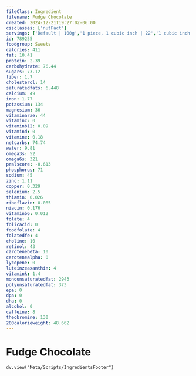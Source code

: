 ```yaml
---
fileClass: Ingredient
filename: Fudge Chocolate
created: 2024-12-21T19:27:02-06:00
cssclasses: ['nutFact']
servings: ['Default | 100g','1 piece, 1 cubic inch | 22','1 cubic inch | 22']
id: 789255
foodgroup: Sweets
calories: 411
fat: 10.41
protein: 2.39
carbohydrate: 76.44
sugars: 73.12
fiber: 1.7
cholesterol: 14
saturatedfats: 6.448
calcium: 49
iron: 1.77
potassium: 134
magnesium: 36
vitaminarae: 44
vitaminc: 0
vitaminb12: 0.09
vitamind: 0
vitamine: 0.18
netcarbs: 74.74
water: 9.81
omega3s: 52
omega6s: 321
pralscore: -0.613
phosphorus: 71
sodium: 45
zinc: 1.11
copper: 0.329
selenium: 2.5
thiamin: 0.026
riboflavin: 0.085
niacin: 0.176
vitaminb6: 0.012
folate: 4
folicacid: 0
foodfolate: 4
folatedfe: 4
choline: 10
retinol: 43
carotenebeta: 10
carotenealpha: 0
lycopene: 0
luteinzeaxanthin: 4
vitamink: 1.4
monounsaturatedfat: 2943
polyunsaturatedfat: 373
epa: 0
dpa: 0
dha: 0
alcohol: 0
caffeine: 8
theobromine: 130
200calorieweight: 48.662
---
```


# Fudge Chocolate

```dataviewjs
dv.view("Meta/Scripts/IngredientsFooter")
```